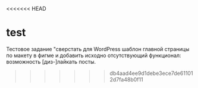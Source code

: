 <<<<<<< HEAD
# test

Тестовое задание "сверстать для WordPress шаблон главной страницы по макету в фигме и добавить исходно отсутствующий функционал: возможность [диз-]лайкать посты.

>>>>>>> db4aad4ee9d1debe3ece7de611012d7fa48b0f11
